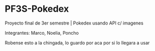 # PF3S-Pokedex
Proyecto final de 3er semestre | Pokedex usando API c/ imagenes

Integrantes:
Marco, Noelia, Poncho

Robense esto a la chingada, lo guardo por aca por si lo llegara a usar
